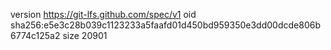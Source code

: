version https://git-lfs.github.com/spec/v1
oid sha256:e5e3c28b039c1123233a5faafd01d450bd959350e3dd00dcde806b6774c125a2
size 20901
